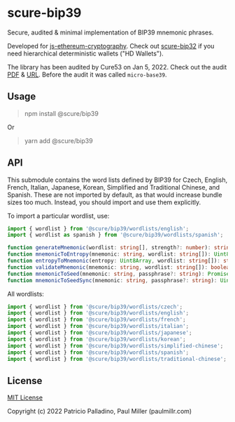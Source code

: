 # scure-bip39

Secure, audited & minimal implementation of BIP39 mnemonic phrases.

Developed for
[js-ethereum-cryptography](https://github.com/ethereum/js-ethereum-cryptography). Check out [scure-bip32](https://github.com/paulmillr/scure-bip32) if you need
hierarchical deterministic wallets ("HD Wallets").

The library has been audited by Cure53 on Jan 5, 2022. Check out the audit [PDF](./audit/2022-01-05-cure53-audit-nbl2.pdf) & [URL](https://cure53.de/pentest-report_hashing-libs.pdf). Before the audit it was called `micro-base39`.

## Usage

> npm install @scure/bip39

Or

> yarn add @scure/bip39

## API

This submodule contains the word lists defined by BIP39 for Czech, English, French, Italian, Japanese, Korean, Simplified and Traditional Chinese, and Spanish. These are not imported by default, as that would increase bundle sizes too much. Instead, you should import and use them explicitly.

To import a particular wordlist, use:

```typescript
import { wordlist } from '@scure/bip39/wordlists/english';
import { wordlist as spanish } from '@scure/bip39/wordlists/spanish';
```

```typescript
function generateMnemonic(wordlist: string[], strength?: number): string;
function mnemonicToEntropy(mnemonic: string, wordlist: string[]): Uint8Array;
function entropyToMnemonic(entropy: Uint8Array, wordlist: string[]): string;
function validateMnemonic(mnemonic: string, wordlist: string[]): boolean;
function mnemonicToSeed(mnemonic: string, passphrase?: string): Promise<Uint8Array>;
function mnemonicToSeedSync(mnemonic: string, passphrase?: string): Uint8Array;
```

All wordlists:

```typescript
import { wordlist } from '@scure/bip39/wordlists/czech';
import { wordlist } from '@scure/bip39/wordlists/english';
import { wordlist } from '@scure/bip39/wordlists/french';
import { wordlist } from '@scure/bip39/wordlists/italian';
import { wordlist } from '@scure/bip39/wordlists/japanese';
import { wordlist } from '@scure/bip39/wordlists/korean';
import { wordlist } from '@scure/bip39/wordlists/simplified-chinese';
import { wordlist } from '@scure/bip39/wordlists/spanish';
import { wordlist } from '@scure/bip39/wordlists/traditional-chinese';
```

## License

[MIT License](./LICENSE)

Copyright (c) 2022 Patricio Palladino, Paul Miller (paulmillr.com)
